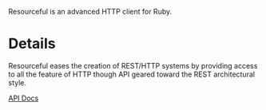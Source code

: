 Resourceful is an advanced HTTP client for Ruby.

# Details #

Resourceful eases the creation of REST/HTTP systems by providing access to all the feature of HTTP though API geared toward the REST architectural style.

[API Docs](http://rdoc.info/projects/paul/resourceful)